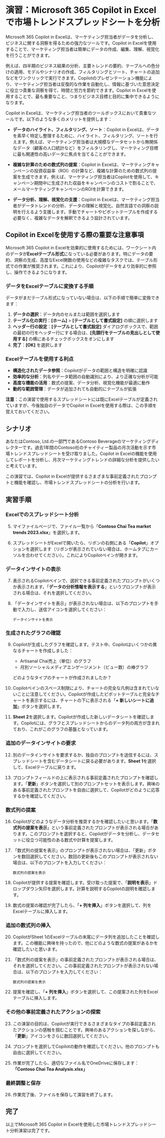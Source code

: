 # 演習：Microsoft 365 Copilot in Excelで市場トレンドスプレッドシートを分析

Microsoft 365 Copilot in Excelは、マーケティング担当者がデータを分析し、ビジネスに関する洞察を得るための強力なツールです。Copilot in Excelを使用することで、マーケティング担当者は簡単にデータの作成、編集、理解、視覚化を行うことができます。

例えば、四半期のビジネス結果の分析、主要トレンドの要約、テーブルへの色分けの適用、モデルやシナリオの作成、フィルタリングとソート、チャートの追加などをワンクリックで実行できます。Copilotのプレゼンテーション機能により、マーケティング担当者は反復的な作業を自動化し、情報に基づいた意思決定に役立つ貴重な洞察を得て、時間と労力を節約できます。Copilot in Excelを使用することで、最も重要なこと、つまりビジネス目標と目的に集中できるようになります。

Copilot in Excelは、マーケティング担当者のツールボックスにおいて貴重なツールです。以下のような多くのメリットを提供します：

- **データのハイライト、フィルタリング、ソート**：Copilot in Excelは、データを素早く特定し整理するために、ハイライト、フィルタリング、ソートを行えます。例えば、マーケティング担当者は大規模なデータセットから無関係なデータ（顧客の人口統計など）をフィルタリングし、マーケティング目標に最も関連性の高いデータに焦点を当てることができます。

- **複雑な計算のための数式列の提案**：Copilot in Excelは、マーケティングキャンペーンの投資収益率（ROI）の計算など、複雑な計算のための数式列の提案を生成できます。例えば、マーケティング担当者はCopilotを使用して、キャンペーン期間中に生成された収益をキャンペーンのコストで割ることで、メールマーケティングキャンペーンのROIを計算できます。

- **データ分析、理解、視覚化の支援**：Copilot in Excelは、マーケティング担当者がデータトレンドの分析、データの理解と視覚化、自然言語での洞察の説明を行えるよう支援します。手動でチャートやピボットテーブルを作成する必要なく、複雑なデータを解釈できるよう設計されています。

## Copilot in Excelを使用する際の重要な注意事項

Microsoft 365 Copilot in Excelを効果的に使用するためには、ワークシート内のデータが**Excelテーブル形式**になっている必要があります。特にデータの要約、洞察の生成、高度なExcel関数の使用などの複雑なタスクでは、テーブル形式での作業が推奨されます。これにより、Copilotがデータをより効率的に参照し、操作できるようになります。

### データをExcelテーブルに変換する手順

データがまだテーブル形式になっていない場合は、以下の手順で簡単に変換できます：

1. **データの選択**：データ内のセルまたは範囲を選択します
2. **テーブル化の実行**：**[ホーム]** > **[テーブルとして書式設定]** の順に選択します
3. **ヘッダー行の設定**：**[テーブルとして書式設定]** ダイアログボックスで、範囲の最初の行をヘッダー行にする場合は、**[先頭行をテーブルの見出しとして使用する]** の横にあるチェックボックスをオンにします
4. **完了**：**[OK]** を選択します

### Excelテーブルを使用する利点

- **構造化されたデータ参照**：Copilotがデータの範囲と構造を明確に認識
- **効率的な分析**：列名やデータ範囲の自動識別により、より正確な分析が可能
- **高度な機能の活用**：数式の提案、データ分析、視覚化機能が最適に動作
- **動的な範囲管理**：データが追加されても自動的にテーブルが拡張

**注意**：この演習で使用するスプレッドシートには既にExcelテーブルが定義されていますが、今後独自のデータでCopilot in Excelを使用する際は、この手順を覚えておいてください。

## シナリオ

あなたはContoso, Ltd.の一部門であるContoso Beverageのマーケティングディレクターです。過去1年間のContoso社のチャイティー製品の月次活動を示す市場トレンドスプレッドシートを受け取りました。Copilot in Excelの機能を使用してレポートを分析し、月次マーケティングトレンドの詳細な分析を提供したいと考えています。

この演習では、Copilot in Excelが提供するさまざまな事前定義されたプロンプトと機能を確認し、市場トレンドスプレッドシートの分析を行います。

## 実習手順

### Excelでのスプレッドシート分析

5. マイファイルページで、ファイル一覧から「**Contoso Chai Tea market trends 2023.xlsx**」を選択します。

6. スプレッドシートがExcelで開いたら、リボンの右側にある「**Copilot**」オプションを選択します（リボンが表示されていない場合は、ホームタブにカーソルを合わせてください）。これによりCopilotペインが開きます。

### データインサイトの表示

7. 表示されるCopilotペインで、選択できる事前定義されたプロンプトがいくつか表示されます。「**データの分析情報を表示する**」というプロンプトが表示される場合は、それを選択してください。

8. 「データインサイトを表示」が表示されない場合は、以下のプロンプトを手動で入力し、送信アイコンを選択してください：
    ```
    データインサイトを表示
    ```

### 生成されたグラフの確認

9. Copilotが生成したグラフを確認します。テスト中、Copilotはいくつかの異なるチャートを作成しました：
    - Artisanal Chai売上（単位）のグラフ
    - 月別ソーシャルメディアエンゲージメント（ビュー数）の棒グラフ
    
    どのようなタイプのチャートが作成されましたか？

10. Copilotペインのスペース制限により、チャートの完全な凡例は含まれていないことに注意してください。Copilotが作成したピボットテーブルと完全なチャートを表示するには、チャートの下に表示される「**+ 新しいシートに追加**」ボタンを選択します。

11. **Sheet 2**を選択します。Copilotが作成した新しいデータシートを確認します。Copilotには、グラフとスプレッドシートからのデータ列の両方が含まれており、これがこのグラフの基盤となっています。

### 追加のデータインサイトの要求

12. 別のデータインサイトを要求するか、独自のプロンプトを送信するには、スプレッドシートを含むデータシートに戻る必要があります。**Sheet 1**を選択して、Excelテーブルに戻ります。

13. プロンプトフィールドの上に表示される事前定義されたプロンプトを確認します。「**更新**」ボタンを選択して別のプロンプトセットを表示します。興味のある事前定義されたプロンプトを自由に選択して、Copilotがどのように応答するかを確認してください。

### 数式列の提案

16. Copilotがどのようなデータ分析を推奨するかを確認したいと思います。「**数式列の提案を表示**」という事前定義されたプロンプトが表示される場合があります。このプロンプトを選択すると、Copilotがデータを分析し、データセットに役立つ可能性のある数式や計算を提案します。

17. 「数式列の提案を表示」のプロンプトが表示されない場合は、「更新」ボタンを数回選択してください。数回の更新後もこのプロンプトが表示されない場合は、以下のプロンプトを入力してください：
    ```
    数式列の提案を表示
    ```

18. Copilotが提供する提案を確認します。受け取った提案で、「**説明を表示**」ドロップダウン矢印を選択します。計算を説明するCopilotの説明を確認します。

19. 数式の提案の確認が完了したら、「**+ 列を挿入**」ボタンを選択して、列をExcelテーブルに挿入します。

### 追加の数式列の挿入

20. CopilotがSheet 1のExcelテーブルの末尾にデータ列を追加したことを確認します。この機能に興味を持ったので、他にどのような数式の提案があるかを確認したいと思います。

21. 「数式列の提案を表示」の事前定義されたプロンプトが表示される場合は、それを選択してください。この事前定義されたプロンプトが表示されない場合は、以下のプロンプトを入力してください：
    ```
    数式列の提案を表示
    ```

22. 提案を確認し、「**+ 列を挿入**」ボタンを選択して、この提案された列をExcelテーブルに挿入します。

### その他の事前定義されたアクションの探索

23. この演習の目的は、Copilotが実行できるさまざまなタイプの事前定義されたアクションの感触を掴むことです。興味のあるアクションを探しながら、「**更新**」アイコンをさらに数回選択してください。

24. プロンプトを選択してCopilotの動作を確認してください。他のプロンプトも自由に選択してください。

25. 作業が完了したら、適切なファイル名でOneDriveに保存します：
    **「Contoso Chai Tea Analysis.xlsx」**

### 最終調整と保存

26. 作業完了後、ファイルを保存して演習を終了します。

## 完了

以上でMicrosoft 365 Copilot in Excelを使用した市場トレンドスプレッドシート分析演習は完了です。
